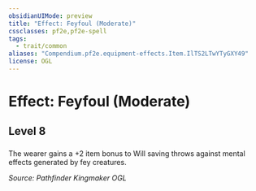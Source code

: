 ```yaml
---
obsidianUIMode: preview
title: "Effect: Feyfoul (Moderate)"
cssclasses: pf2e,pf2e-spell
tags:
  - trait/common
aliases: "Compendium.pf2e.equipment-effects.Item.IlTS2LTwYTyGXY49"
license: OGL
---
```

# Effect: Feyfoul (Moderate)
## Level 8
### 






The wearer gains a +2 item bonus to Will saving throws against mental effects generated by fey creatures.

*Source: Pathfinder Kingmaker*
*OGL*